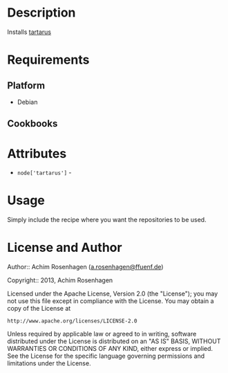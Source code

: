 Description
===========

Installs [tartarus](http://wiki.hetzner.de/index.php/Tartarus_Backup-Konfiguration/en)

Requirements
============

Platform
--------

* Debian

Cookbooks
---------

Attributes
==========

* `node['tartarus']` - 

Usage
=====

Simply include the recipe where you want the repositories to be used.

License and Author
==================

Author:: Achim Rosenhagen (<a.rosenhagen@ffuenf.de>)

Copyright:: 2013, Achim Rosenhagen

Licensed under the Apache License, Version 2.0 (the "License");
you may not use this file except in compliance with the License.
You may obtain a copy of the License at

    http://www.apache.org/licenses/LICENSE-2.0

Unless required by applicable law or agreed to in writing, software
distributed under the License is distributed on an "AS IS" BASIS,
WITHOUT WARRANTIES OR CONDITIONS OF ANY KIND, either express or implied.
See the License for the specific language governing permissions and
limitations under the License.
